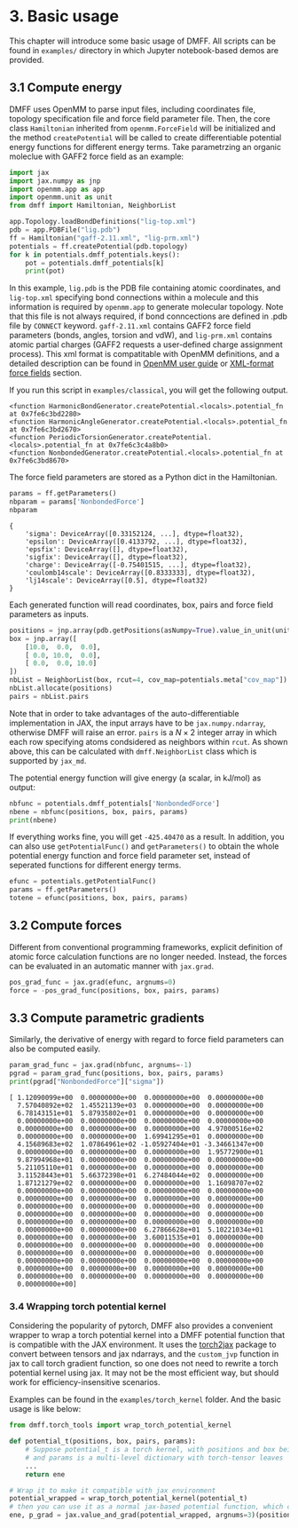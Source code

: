 # 3. Basic usage
This chapter will introduce some basic usage of DMFF. All scripts can be found in `examples/` directory in which Jupyter notebook-based demos are provided. 
## 3.1 Compute energy
DMFF uses OpenMM to parse input files, including coordinates file, topology specification file and force field parameter file. Then, the core class `Hamiltonian` inherited from `openmm.ForceField` will be initialized and the method `createPotential` will be called to create differentiable potential energy functions for different energy terms. Take parametrzing an organic moleclue with GAFF2 force field as an example:
```python
import jax
import jax.numpy as jnp
import openmm.app as app
import openmm.unit as unit
from dmff import Hamiltonian, NeighborList

app.Topology.loadBondDefinitions("lig-top.xml")
pdb = app.PDBFile("lig.pdb")
ff = Hamiltonian("gaff-2.11.xml", "lig-prm.xml")
potentials = ff.createPotential(pdb.topology)
for k in potentials.dmff_potentials.keys():
    pot = potentials.dmff_potentials[k]
    print(pot)
```
In this example, `lig.pdb` is the PDB file containing atomic coordinates, and `lig-top.xml` specifying bond connections within a molecule and this information is required by `openmm.app` to generate molecular topology. Note that this file is not always required, if bond conncections are defined in .pdb file by `CONNECT` keyword. `gaff-2.11.xml` contains GAFF2 force field parameters (bonds, angles, torsion and vdW), and `lig-prm.xml` contains atomic partial charges (GAFF2 requests a user-defined charge assignment process). This xml format is compatitable with OpenMM definitions, and a detailed description can be found in [OpenMM user guide](`http://docs.openmm.org/latest/userguide/application/05_creating_ffs.html`) or [XML-format force fields](./xml_spec.md) section.

If you run this script in `examples/classical`, you will get the following output.
```
<function HarmonicBondGenerator.createPotential.<locals>.potential_fn at 0x7fe6c3bd2280>
<function HarmonicAngleGenerator.createPotential.<locals>.potential_fn at 0x7fe6c3bd2670>
<function PeriodicTorsionGenerator.createPotential.<locals>.potential_fn at 0x7fe6c3c4a8b0>
<function NonbondedGenerator.createPotential.<locals>.potential_fn at 0x7fe6c3bd8670>
```
The force field parameters are stored as a Python dict in the Hamiltonian.
```python
params = ff.getParameters()
nbparam = params['NonbondedForce']
nbparam
```

```
{
    'sigma': DeviceArray([0.33152124, ...], dtype=float32),
    'epsilon': DeviceArray([0.4133792, ...], dtype=float32),
    'epsfix': DeviceArray([], dtype=float32),
    'sigfix': DeviceArray([], dtype=float32),
    'charge': DeviceArray([-0.75401515, ...], dtype=float32),
    'coulomb14scale': DeviceArray([0.8333333], dtype=float32),
    'lj14scale': DeviceArray([0.5], dtype=float32)
}
```


Each generated function will read coordinates, box, pairs and force field parameters as inputs.
```python
positions = jnp.array(pdb.getPositions(asNumpy=True).value_in_unit(unit.nanometer))
box = jnp.array([
    [10.0,  0.0,  0.0],
    [ 0.0, 10.0,  0.0],
    [ 0.0,  0.0, 10.0]
])
nbList = NeighborList(box, rcut=4, cov_map=potentials.meta["cov_map"])
nbList.allocate(positions)
pairs = nbList.pairs
```
Note that in order to take advantages of the auto-differentiable implementation in JAX, the input arrays have to be `jax.numpy.ndarray`, otherwise DMFF will raise an error. `pairs` is a $N\times 2$ integer array in which each row specifying atoms condsidered as neighbors within `rcut`. As shown above, this can be calculated with `dmff.NeighborList` class which is supported by `jax_md`. 

The potential energy function will give energy (a scalar, in kJ/mol) as output:
```python
nbfunc = potentials.dmff_potentials['NonbondedForce']
nbene = nbfunc(positions, box, pairs, params)
print(nbene)
```
If everything works fine, you will get `-425.40470` as a result. In addition, you can also use `getPotentialFunc()` and `getParameters()` to obtain the whole potential energy function and force field parameter set, instead of seperated functions for different energy terms.
```python
efunc = potentials.getPotentialFunc()
params = ff.getParameters()
totene = efunc(positions, box, pairs, params)
```

## 3.2 Compute forces
Different from conventional programming frameworks, explicit definition of atomic force calculation functions are no longer needed. Instead, the forces can be evaluated in an automatic manner with `jax.grad`.
```python
pos_grad_func = jax.grad(efunc, argnums=0)
force = -pos_grad_func(positions, box, pairs, params)
```

## 3.3 Compute parametric gradients
Similarly, the derivative of energy with regard to force field parameters can also be computed easily.
```python
param_grad_func = jax.grad(nbfunc, argnums=-1)
pgrad = param_grad_func(positions, box, pairs, params)
print(pgrad["NonbondedForce"]["sigma"])
```

```
[ 1.12090099e+00  0.00000000e+00  0.00000000e+00  0.00000000e+00
  7.57040892e+02  1.45521139e+03  0.00000000e+00  0.00000000e+00
  6.78143151e+01  5.87935802e+01  0.00000000e+00  0.00000000e+00
  0.00000000e+00  0.00000000e+00  0.00000000e+00  0.00000000e+00
  0.00000000e+00  0.00000000e+00  0.00000000e+00  4.97000516e+02
  0.00000000e+00  0.00000000e+00  1.69941295e+01  0.00000000e+00
  4.15689683e+02  1.07864961e+02 -1.05927404e+01 -3.34661347e+00
  0.00000000e+00  0.00000000e+00  0.00000000e+00  1.95772900e+01
  9.87994968e+01  0.00000000e+00  0.00000000e+00  0.00000000e+00
  5.21105110e+01  0.00000000e+00  0.00000000e+00  0.00000000e+00
  3.11528443e+01  5.66372398e+01  6.27484044e+02  0.00000000e+00
  1.87121279e+02  0.00000000e+00  0.00000000e+00  1.16098707e+02
  0.00000000e+00  0.00000000e+00  0.00000000e+00  0.00000000e+00
  0.00000000e+00  0.00000000e+00  0.00000000e+00  0.00000000e+00
  0.00000000e+00  0.00000000e+00  0.00000000e+00  0.00000000e+00
  0.00000000e+00  0.00000000e+00  0.00000000e+00  0.00000000e+00
  0.00000000e+00  0.00000000e+00  0.00000000e+00  0.00000000e+00
  0.00000000e+00  0.00000000e+00  6.27866628e+01  5.10221034e+01
  0.00000000e+00  0.00000000e+00  3.60011535e+01  0.00000000e+00
  0.00000000e+00  0.00000000e+00  0.00000000e+00  0.00000000e+00
  0.00000000e+00  0.00000000e+00  0.00000000e+00  0.00000000e+00
  0.00000000e+00  0.00000000e+00  0.00000000e+00  0.00000000e+00
  0.00000000e+00  0.00000000e+00  0.00000000e+00  0.00000000e+00
  0.00000000e+00  0.00000000e+00  0.00000000e+00  0.00000000e+00
  0.00000000e+00]
```

### 3.4 Wrapping torch potential kernel

Considering the popularity of pytorch, DMFF also provides a convenient wrapper to wrap a torch potential kernel into a DMFF potential function that is compatible with the JAX environment. It uses the [torch2jax](https://github.com/samuela/torch2jax)  package to convert between tensors and jax ndarrays, and the `custom_jvp` function in jax to call torch gradient function, so one does not need to rewrite a torch potential kernel using jax. It may not be the most efficient way, but should work for efficiency-insensitive scenarios.

Examples can be found in the `examples/torch_kernel` folder. And the basic usage is like below:

```python
from dmff.torch_tools import wrap_torch_potential_kernel

def potential_t(positions, box, pairs, params):
    # Suppose potential_t is a torch kernel, with positions and box being torch tensors
    # and params is a multi-level dictionary with torch-tensor leaves
    ...
    return ene

# Wrap it to make it compatible with jax environment
potential_wrapped = wrap_torch_potential_kernel(potential_t)
# then you can use it as a normal jax-based potential function, which can be fed to jax.grad
ene, p_grad = jax.value_and_grad(potential_wrapped, argnums=3)(positions, box, nbl.pairs, params)

```

